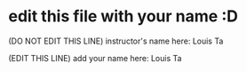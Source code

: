 # edit this file with your name :D

(DO NOT EDIT THIS LINE) instructor's name here: Louis Ta

(EDIT THIS LINE) add your name here: Louis Ta